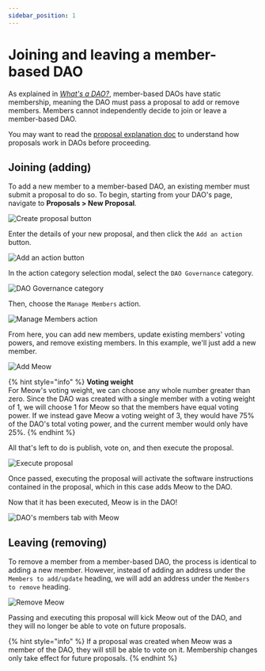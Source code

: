 ```yaml
---
sidebar_position: 1
---
```


# Joining and leaving a member-based DAO

As explained in [_What's a DAO?_](../../whats-a-dao/#members-multisig-replacement), member-based DAOs have static membership, meaning the DAO must pass a proposal to add or remove members. Members cannot independently decide to join or leave a member-based DAO.

You may want to read the [proposal explanation doc](../../../dao-governance/proposals/what/) to understand how proposals work in DAOs before proceeding.

## Joining (adding)

To add a new member to a member-based DAO, an existing member must submit a proposal to do so. To begin, starting from your DAO's page, navigate to **Proposals > New Proposal**.

![Create proposal button](../../../../static/img/quickstart/create-proposal-button.png)

Enter the details of your new proposal, and then click the `Add an action` button.

![Add an action button](../../../../static/img/quickstart/add-member-add-action.png)

In the action category selection modal, select the `DAO Governance` category.

![DAO Governance category](../../../../static/img/quickstart/add-member-action-modal.png)

Then, choose the `Manage Members` action.

![Manage Members action](../../../../static/img/quickstart/add-member-manage-members.png)

From here, you can add new members, update existing members' voting powers, and remove existing members. In this example, we'll just add a new member.

![Add Meow](../../../../static/img/quickstart/add-member-add-meow.png)

{% hint style="info" %}
**Voting weight**\
For Meow's voting weight, we can choose any whole number greater than zero. Since the DAO was created with a single member with a voting weight of 1, we will choose 1 for Meow so that the members have equal voting power. If we instead gave Meow a voting weight of 3, they would have 75% of the DAO's total voting power, and the current member would only have 25%.
{% endhint %}

All that's left to do is publish, vote on, and then execute the proposal.

![Execute proposal](../../../../static/img/quickstart/add-member-proposal-execute.png)

Once passed, executing the proposal will activate the software instructions contained in the proposal, which in this case adds Meow to the DAO.

Now that it has been executed, Meow is in the DAO!

![DAO's members tab with Meow](../../../../static/img/quickstart/add-member-done.png)

## Leaving (removing)

To remove a member from a member-based DAO, the process is identical to adding a new member. However, instead of adding an address under the `Members to add/update` heading, we will add an address under the `Members to remove` heading.

![Remove Meow](../../../../static/img/quickstart/remove-member-action.png)

Passing and executing this proposal will kick Meow out of the DAO, and they will no longer be able to vote on future proposals.

{% hint style="info" %}
If a proposal was created when Meow was a member of the DAO, they will still be able to vote on it. Membership changes only take effect for future proposals.
{% endhint %}
